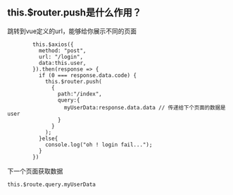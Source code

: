 
## this.$router.push是什么作用？

跳转到vue定义的url，能够给你展示不同的页面

```text
        this.$axios({
          method: "post",
          url: "/login",
          data:this.user,
        }).then(response => {
          if (0 === response.data.code) {
            this.$router.push(
              {
                path:"/index",
                query:{
                  myUserData:response.data.data // 传递给下个页面的数据是user
                }
              }
            );
          }else{
            console.log("oh ! login fail...");
          }
        })
```

下一个页面获取数据
```text
this.$route.query.myUserData
```
